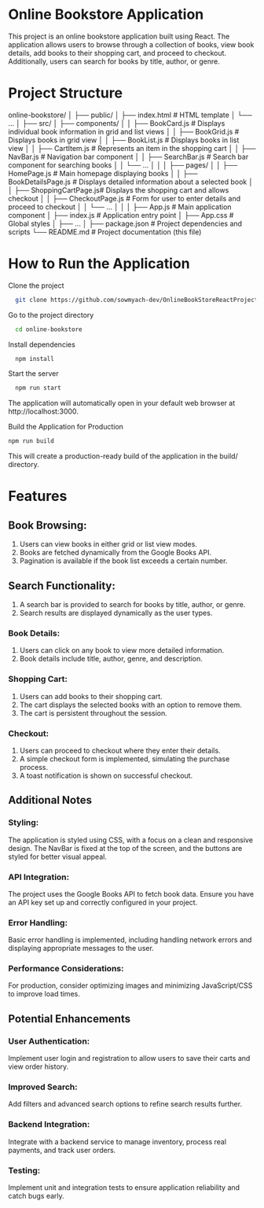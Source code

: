 # Online Bookstore Application

This project is an online bookstore application built using React. The application allows users to browse through a collection of books, view book details, add books to their shopping cart, and proceed to checkout. Additionally, users can search for books by title, author, or genre.

# Project Structure

online-bookstore/
│
├── public/
│   ├── index.html        # HTML template
│   └── ...
│
├── src/
│   ├── components/
│   │   ├── BookCard.js        # Displays individual book information in grid and list views
│   │   ├── BookGrid.js        # Displays books in grid view
│   │   ├── BookList.js        # Displays books in list view
│   │   ├── CartItem.js        # Represents an item in the shopping cart
│   │   ├── NavBar.js          # Navigation bar component
│   │   ├── SearchBar.js       # Search bar component for searching books
│   │   └── ...
│   │
│   ├── pages/
│   │   ├── HomePage.js        # Main homepage displaying books
│   │   ├── BookDetailsPage.js # Displays detailed information about a selected book
│   │   ├── ShoppingCartPage.js# Displays the shopping cart and allows checkout
│   │   ├── CheckoutPage.js    # Form for user to enter details and proceed to checkout
│   │   └── ...
│   │
│   ├── App.js                 # Main application component
│   ├── index.js               # Application entry point
│   ├── App.css                # Global styles
│   ├── ...
│
├── package.json               # Project dependencies and scripts
└── README.md                  # Project documentation (this file)

# How to Run the Application

Clone the project

```bash
  git clone https://github.com/sowmyach-dev/OnlineBookStoreReactProject.git
```

Go to the project directory

```bash
  cd online-bookstore
```

Install dependencies

```bash
  npm install
```

Start the server

```bash
  npm run start
```

The application will automatically open in your default web browser at http://localhost:3000.

Build the Application for Production

```bash
npm run build
```

This will create a production-ready build of the application in the build/ directory.

# Features
## Book Browsing:

1. Users can view books in either grid or list view modes.
2. Books are fetched dynamically from the Google Books API.
3. Pagination is available if the book list exceeds a certain number.

## Search Functionality:

1. A search bar is provided to search for books by title, author, or genre.
2. Search results are displayed dynamically as the user types.

### Book Details:

1. Users can click on any book to view more detailed information.
2. Book details include title, author, genre, and description.


### Shopping Cart:

1. Users can add books to their shopping cart.
2. The cart displays the selected books with an option to remove them.
3. The cart is persistent throughout the session.

### Checkout:

1. Users can proceed to checkout where they enter their details.
2. A simple checkout form is implemented, simulating the purchase process.
3. A toast notification is shown on successful checkout.

## Additional Notes
### Styling:

The application is styled using CSS, with a focus on a clean and responsive design. The NavBar is fixed at the top of the screen, and the buttons are styled for better visual appeal.

### API Integration:

The project uses the Google Books API to fetch book data. Ensure you have an API key set up and correctly configured in your project.

### Error Handling:

Basic error handling is implemented, including handling network errors and displaying appropriate messages to the user.

### Performance Considerations:

For production, consider optimizing images and minimizing JavaScript/CSS to improve load times.

## Potential Enhancements
### User Authentication:

Implement user login and registration to allow users to save their carts and view order history.

### Improved Search:

Add filters and advanced search options to refine search results further.

### Backend Integration:

Integrate with a backend service to manage inventory, process real payments, and track user orders.

### Testing:

Implement unit and integration tests to ensure application reliability and catch bugs early.

